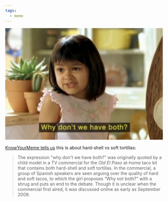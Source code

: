 ```yaml
---
tags:
  - meme
---
```

![Why not both meme little girl](/assets/memes/why_not_both.jpeg)

[KnowYourMeme tells us](https://knowyourmeme.com/memes/why-not-both-why-dont-we-have-both) this is about hard-shell vs soft tortillas:

> The expression "why don't we have both?" was originally quoted by a child model in a TV commercial for the _Old El Paso_ at-home taco kit that contains both hard-shell and soft tortillas. In the commercial, a group of Spanish speakers are seen arguing over the quality of hard and soft tacos, to which the girl proposes “Why not both?” with a shrug and puts an end to the debate. Though it is unclear when the commercial first aired, it was discussed online as early as September 2009.

